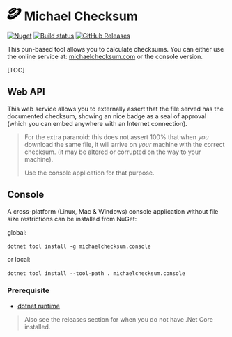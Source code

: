 # ![Draft logo](MichaelChecksum.png) Michael Checksum

[![Nuget](https://img.shields.io/nuget/dt/michaelchecksum.console?color=blue&label=NuGet&logo=nuget)]( https://www.nuget.org/packages/MichaelChecksum.Console/ ) [![Build status](https://ci.appveyor.com/api/projects/status/5v2fgluxnswctuxl?svg=true)](https://ci.appveyor.com/project/Atrejoe/michaelchecksum) [![GitHub Releases](https://img.shields.io/github/downloads/atrejoe/michaelchecksum/latest/total?logo=github)](https://github.com/Atrejoe/MichaelChecksum/releases/latest)

This pun-based tool allows you to calculate checksums. You can either use the online service at: [michaelchecksum.com](https://michaelchecksum.com) or the console version.

[TOC]
## Web API

This web service allows you to externally assert that the file served has the documented checksum, showing an nice badge as a seal of approval (which you can embed anywhere with an Internet connection).

> For the extra paranoid: this does not assert 100% that when *you* download the same file, it will arrive on *your* machine with the correct checksum. (it may be altered or corrupted on the way to your machine).
>
> Use the console application for that purpose.

## Console

A cross-platform (Linux, Mac & Windows) console application without file size restrictions can be installed from NuGet:

global:

```dotnet tool install -g michaelchecksum.console```

or local:

```dotnet tool install --tool-path . michaelchecksum.console```

### Prerequisite

- [dotnet runtime](https://dotnet.microsoft.com/download)

>Also see the releases section for when you do not have .Net Core installed.
